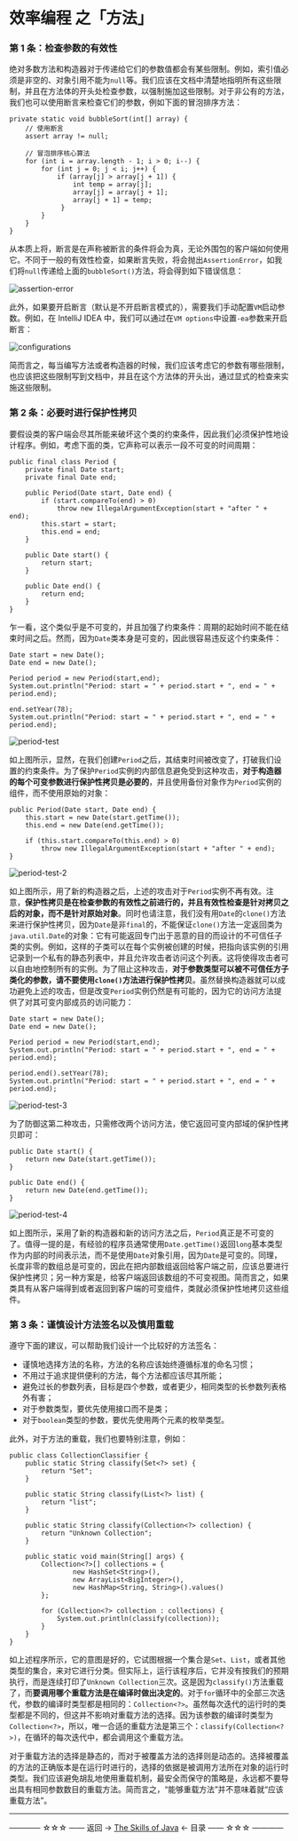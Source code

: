 # 效率编程 之「方法」

### 第 1 条：检查参数的有效性

绝对多数方法和构造器对于传递给它们的参数值都会有某些限制。例如，索引值必须是非空的、对象引用不能为`null`等。我们应该在文档中清楚地指明所有这些限制，并且在方法体的开头处检查参数，以强制施加这些限制。对于非公有的方法，我们也可以使用断言来检查它们的参数，例如下面的冒泡排序方法：

```
private static void bubbleSort(int[] array) {
    // 使用断言
    assert array != null;

    // 冒泡排序核心算法
    for (int i = array.length - 1; i > 0; i--) {
        for (int j = 0; j < i; j++) {
            if (array[j] > array[j + 1]) {
                int temp = array[j];
                array[j] = array[j + 1];
                array[j + 1] = temp;
             }
        }
    }
}
```

从本质上将，断言是在声称被断言的条件将会为真，无论外围包的客户端如何使用它。不同于一般的有效性检查，如果断言失败，将会抛出`AssertionError`，如我们将`null`传递给上面的`bubbleSort()`方法，将会得到如下错误信息：

![assertion-error](https://github.com/guobinhit/java-skills/blob/master/images/effective-programming/method/assertion-error.png)

此外，如果要开启断言（默认是不开启断言模式的），需要我们手动配置`VM`启动参数。例如，在 IntelliJ IDEA 中，我们可以通过在`VM options`中设置`-ea`参数来开启断言：

![configurations](https://github.com/guobinhit/java-skills/blob/master/images/effective-programming/method/configurations.png)

简而言之，每当编写方法或者构造器的时候，我们应该考虑它的参数有哪些限制，也应该把这些限制写到文档中，并且在这个方法体的开头出，通过显式的检查来实施这些限制。

### 第 2 条：必要时进行保护性拷贝

要假设类的客户端会尽其所能来破坏这个类的约束条件，因此我们必须保护性地设计程序。例如，考虑下面的类，它声称可以表示一段不可变的时间周期：

```
public final class Period {
    private final Date start;
    private final Date end;

    public Period(Date start, Date end) {
        if (start.compareTo(end) > 0)
            throw new IllegalArgumentException(start + "after " + end);
        this.start = start;
        this.end = end;
    }

    public Date start() {
        return start;
    }

    public Date end() {
        return end;
    }
}
```

乍一看，这个类似乎是不可变的，并且加强了约束条件：周期的起始时间不能在结束时间之后。然而，因为`Date`类本身是可变的，因此很容易违反这个约束条件：

```
Date start = new Date();
Date end = new Date();
        
Period period = new Period(start,end);
System.out.println("Period: start = " + period.start + ", end = " + period.end);

end.setYear(78);
System.out.println("Period: start = " + period.start + ", end = " + period.end);
```

![period-test](https://github.com/guobinhit/java-skills/blob/master/images/effective-programming/method/period-test.png)

如上图所示，显然，在我们创建`Period`之后，其结束时间被改变了，打破我们设置的约束条件。为了保护`Period`实例的内部信息避免受到这种攻击，**对于构造器的每个可变参数进行保护性拷贝是必要的**，并且使用备份对象作为`Period`实例的组件，而不使用原始的对象：

```
public Period(Date start, Date end) {
    this.start = new Date(start.getTime());
    this.end = new Date(end.getTime());

    if (this.start.compareTo(this.end) > 0)
        throw new IllegalArgumentException(start + "after " + end);
}
```

![period-test-2](https://github.com/guobinhit/java-skills/blob/master/images/effective-programming/method/period-test-2.png)

如上图所示，用了新的构造器之后，上述的攻击对于`Period`实例不再有效。注意，**保护性拷贝是在检查参数的有效性之前进行的，并且有效性检查是针对拷贝之后的对象，而不是针对原始对象**。同时也请注意，我们没有用`Date`的`clone()`方法来进行保护性拷贝，因为`Date`是非`final`的，不能保证`clone()`方法一定返回类为`java.util.Date`的对象：它有可能返回专门出于恶意的目的而设计的不可信任子类的实例。例如，这样的子类可以在每个实例被创建的时候，把指向该实例的引用记录到一个私有的静态列表中，并且允许攻击者访问这个列表。这将使得攻击者可以自由地控制所有的实例。为了阻止这种攻击，**对于参数类型可以被不可信任方子类化的参数，请不要使用`clone()`方法进行保护性拷贝**。虽然替换构造器就可以成功避免上述的攻击，但是改变`Period`实例仍然是有可能的，因为它的访问方法提供了对其可变内部成员的访问能力：

```
Date start = new Date();
Date end = new Date();
        
Period period = new Period(start,end);
System.out.println("Period: start = " + period.start + ", end = " + period.end);

period.end().setYear(78);
System.out.println("Period: start = " + period.start + ", end = " + period.end);
```

![period-test-3](https://github.com/guobinhit/java-skills/blob/master/images/effective-programming/method/period-test-3.png)

为了防御这第二种攻击，只需修改两个访问方法，使它返回可变内部域的保护性拷贝即可：

```
public Date start() {
    return new Date(start.getTime());
}

public Date end() {
    return new Date(end.getTime());
}
```
![period-test-4](https://github.com/guobinhit/java-skills/blob/master/images/effective-programming/method/period-test-4.png)

如上图所示，采用了新的构造器和新的访问方法之后，`Period`真正是不可变的了。值得一提的是，有经验的程序员通常使用`Date.getTime()`返回`long`基本类型作为内部的时间表示法，而不是使用`Date`对象引用，因为`Date`是可变的。同理，长度非零的数组总是可变的，因此在把内部数组返回给客户端之前，应该总要进行保护性拷贝；另一种方案是，给客户端返回该数组的不可变视图。简而言之，如果类具有从客户端得到或者返回到客户端的可变组件，类就必须保护性地拷贝这些组件。

### 第 3 条：谨慎设计方法签名以及慎用重载

遵守下面的建议，可以帮助我们设计一个比较好的方法签名：

- 谨慎地选择方法的名称，方法的名称应该始终遵循标准的命名习惯；
- 不用过于追求提供便利的方法，每个方法都应该尽其所能；
- 避免过长的参数列表，目标是四个参数，或者更少，相同类型的长参数列表格外有害；
- 对于参数类型，要优先使用接口而不是类；
- 对于`boolean`类型的参数，要优先使用两个元素的枚举类型。

此外，对于方法的重载，我们也要特别注意，例如：

```
public class CollectionClassifier {
    public static String classify(Set<?> set) {
        return "Set";
    }

    public static String classify(List<?> list) {
        return "list";
    }

    public static String classify(Collection<?> collection) {
        return "Unknown Collection";
    }

    public static void main(String[] args) {
        Collection<?>[] collections = {
                new HashSet<String>(),
                new ArrayList<BigInteger>(),
                new HashMap<String, String>().values()
        };

        for (Collection<?> collection : collections) {
            System.out.println(classify(collection));
        }
    }
}
```

如上述程序所示，它的意图是好的，它试图根据一个集合是`Set`、`List`，或者其他类型的集合，来对它进行分类。但实际上，运行该程序后，它并没有按我们的预期执行，而是连续打印了`Unknown Collection`三次。这是因为`classify()`方法重载了，而**要调用哪个重载方法是在编译时做出决定的**。对于`for`循环中的全部三次迭代，参数的编译时类型都是相同的：`Collection<?>`。虽然每次迭代的运行时的类型都是不同的，但这并不影响对重载方法的选择。因为该参数的编译时类型为`Collection<?>`，所以，唯一合适的重载方法是第三个：`classify(Collection<?>)`，在循环的每次迭代中，都会调用这个重载方法。

对于重载方法的选择是静态的，而对于被覆盖方法的选择则是动态的。选择被覆盖的方法的正确版本是在运行时进行的，选择的依据是被调用方法所在对象的运行时类型。我们应该避免胡乱地使用重载机制，最安全而保守的策略是，永远都不要导出具有相同参数数目的重载方法。简而言之，“能够重载方法”并不意味着就“应该重载方法”。


----------

———— ☆☆☆ —— 返回 -> [The Skills of Java](https://github.com/guobinhit/java-skills/blob/master/README.md) <- 目录 —— ☆☆☆ ————
